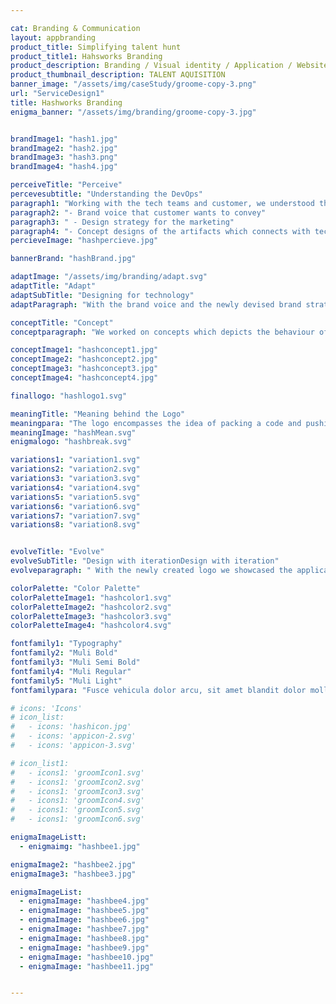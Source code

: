 ```yaml
---

cat: Branding & Communication
layout: appbranding
product_title: Simplifying talent hunt
product_title1: Hahsworks Branding
product_description: Branding / Visual identity / Application / Website
product_thumbnail_description: TALENT AQUISITION
banner_image: "/assets/img/caseStudy/groome-copy-3.png"
url: "ServiceDesign1"
title: Hashworks Branding
enigma_banner: "/assets/img/branding/groome-copy-3.jpg"


brandImage1: "hash1.jpg"
brandImage2: "hash2.jpg"
brandImage3: "hash3.png"
brandImage4: "hash4.jpg"

perceiveTitle: "Perceive"
percevesubtitle: "Understanding the DevOps"
paragraph1: "Working with the tech teams and customer, we understood the solutions, paketo is offering to the tech community. With this insights we were able to come up with"
paragraph2: "- Brand voice that customer wants to convey"
paragraph3: " - Design strategy for the marketing"
paragraph4: "- Concept designs of the artifacts which connects with tech community"
percieveImage: "hashpercieve.jpg"

bannerBrand: "hashBrand.jpg"

adaptImage: "/assets/img/branding/adapt.svg"
adaptTitle: "Adapt"
adaptSubTitle: "Designing for technology"
adaptParagraph: "With the brand voice and the newly devised brand strategy to attract tech people, we came up with a design solution that any technology person can relate."

conceptTitle: "Concept"
conceptparagraph: "We worked on concepts which depicts the behaviour of the application while adding the concept of how the application is helping the DevOps practice."

conceptImage1: "hashconcept1.jpg"
conceptImage2: "hashconcept2.jpg"
conceptImage3: "hashconcept3.jpg"
conceptImage4: "hashconcept4.jpg"

finallogo: "hashlogo1.svg"

meaningTitle: "Meaning behind the Logo"
meaningpara: "The logo encompasses the idea of packing a code and pushing it for deployment. The sprites showcasing movement is an abstract representation of word DevOps. in morse code"
meaningImage: "hashMean.svg"
enigmalogo: "hashbreak.svg"

variations1: "variation1.svg"
variations2: "variation2.svg"
variations3: "variation3.svg"
variations4: "variation4.svg"
variations5: "variation5.svg"
variations6: "variation6.svg"
variations7: "variation7.svg"
variations8: "variation8.svg"


evolveTitle: "Evolve"
evolveSubTitle: "Design with iterationDesign with iteration"
evolveparagraph: " With the newly created logo we showcased the applications, purpose and personality. To add to this personality we needed colour, typography and all the other collaterals. Continuos discussions and iteratons with the clients produced an array of artifacts which supported the applications brand voice."

colorPalette: "Color Palette"
colorPaletteImage1: "hashcolor1.svg"
colorPaletteImage2: "hashcolor2.svg"
colorPaletteImage3: "hashcolor3.svg"
colorPaletteImage4: "hashcolor4.svg"

fontfamily1: "Typography"
fontfamily2: "Muli Bold"
fontfamily3: "Muli Semi Bold"
fontfamily4: "Muli Regular"
fontfamily5: "Muli Light"
fontfamilypara: "Fusce vehicula dolor arcu, sit amet blandit dolor mollis nec. Donec viverra eleifend lacus, vitae ullamcorper metus. Sed sollicitudin ipsum quis nunc sollicitudin ultrices. Donec euismod scelerisque ligula. Maecenas eu varius risus, eu aliquet arcu. Curabitur fermentum suscipit est, tincidunt mattis lorem luctus id. Donec eget massa a diam condimentum pretium. Aliquam erat volutpat. Integer ut tincidunt orci. Etiam tristique, elit ut consectetur iaculis, metus lectus mattis justo, vel mollis eros neque quis augue. Sed lobortis ultrices lacus, a placerat metus rutrum sit amet. Aenean ut suscipit justo."

# icons: 'Icons'
# icon_list:
#   - icons: 'hashicon.jpg'
#   - icons: 'appicon-2.svg'
#   - icons: 'appicon-3.svg'

# icon_list1:
#   - icons1: 'groomIcon1.svg'
#   - icons1: 'groomIcon2.svg'
#   - icons1: 'groomIcon3.svg'
#   - icons1: 'groomIcon4.svg'
#   - icons1: 'groomIcon5.svg'
#   - icons1: 'groomIcon6.svg'

enigmaImageListt:
  - enigmaimg: "hashbee1.jpg"

enigmaImage2: "hashbee2.jpg"
enigmaImage3: "hashbee3.jpg" 

enigmaImageList:
  - enigmaImage: "hashbee4.jpg"
  - enigmaImage: "hashbee5.jpg"
  - enigmaImage: "hashbee6.jpg"
  - enigmaImage: "hashbee7.jpg"
  - enigmaImage: "hashbee8.jpg"
  - enigmaImage: "hashbee9.jpg"
  - enigmaImage: "hashbee10.jpg"
  - enigmaImage: "hashbee11.jpg"


---
```



